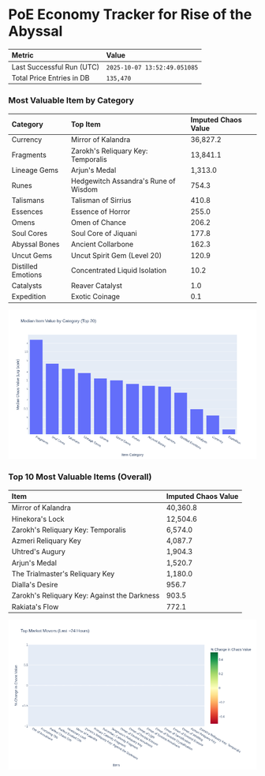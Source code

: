 # PoE Economy Tracker for Rise of the Abyssal

<!-- START_MAINTENANCE -->
| Metric | Value |
|:---|:---|
| Last Successful Run (UTC) | `2025-10-07 13:52:49.051085` |
| Total Price Entries in DB | `135,470` |

<!-- END_MAINTENANCE -->

<!-- START_DATAFRAME_DEBUG -->
<!-- END_DATAFRAME_DEBUG -->

<!-- START_CATEGORY_ANALYSIS -->
### Most Valuable Item by Category
| Category | Top Item | Imputed Chaos Value |
| :--- | :--- | :--- |
| Currency | Mirror of Kalandra | 36,827.2 |
| Fragments | Zarokh's Reliquary Key: Temporalis | 13,841.1 |
| Lineage Gems | Arjun's Medal | 1,313.0 |
| Runes | Hedgewitch Assandra's Rune of Wisdom | 754.3 |
| Talismans | Talisman of Sirrius | 410.8 |
| Essences | Essence of Horror | 255.0 |
| Omens | Omen of Chance | 206.2 |
| Soul Cores | Soul Core of Jiquani | 177.8 |
| Abyssal Bones | Ancient Collarbone | 162.3 |
| Uncut Gems | Uncut Spirit Gem (Level 20) | 120.9 |
| Distilled Emotions | Concentrated Liquid Isolation | 10.2 |
| Catalysts | Reaver Catalyst | 1.0 |
| Expedition | Exotic Coinage | 0.1 |


![Category Analysis Chart](charts/category_analysis.png)
<!-- END_ANALYSIS -->

<!-- START_ANALYSIS -->
### Top 10 Most Valuable Items (Overall)
| Item | Imputed Chaos Value |
| :--- | :--- |
| Mirror of Kalandra | 40,360.8 |
| Hinekora's Lock | 12,504.6 |
| Zarokh's Reliquary Key: Temporalis | 6,574.0 |
| Azmeri Reliquary Key | 4,087.7 |
| Uhtred's Augury | 1,904.3 |
| Arjun's Medal | 1,520.7 |
| The Trialmaster's Reliquary Key | 1,180.0 |
| Dialla's Desire | 956.7 |
| Zarokh's Reliquary Key: Against the Darkness | 903.5 |
| Rakiata's Flow | 772.1 |


![Market Movers Chart](charts/market_movers.png)
<!-- END_ANALYSIS -->
